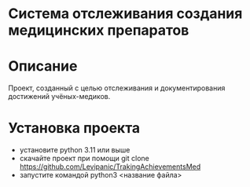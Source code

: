 # Система отслеживания создания медицинских препаратов

# Описание
Проект, созданный с целью отслеживания и документирования достижений учёных-медиков.

# Установка проекта
- установите python 3.11 или выше
- скачайте проект при помощи git clone https://github.com/Levipanic/TrakingAchievementsMed
- запустите командой python3 <название файла>

